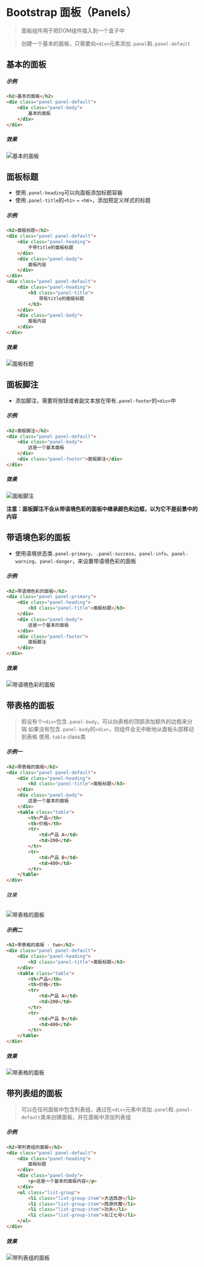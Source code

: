 # Bootstrap 面板（Panels）

> 面板组件用于把DOM组件插入到一个盒子中

> 创建一个基本的面板，只需要向`<div>`元素添加`.panel`和`.panel-default`

## 基本的面板

##### 示例
```html
<h2>基本的面板</h2>
<div class="panel panel-default">
    <div class="panel-body">
        基本的面板
    </div>
</div>
```
##### 效果
<img src="example_image/panel-default.png" alt="基本的面板">

## 面板标题

* 使用`.panel-heading`可以向面板添加标题容器
* 使用`.panel-title`的`<h1>` ~ `<h6>`，添加预定义样式的标题

##### 示例
```html
<h2>面板标题</h2>
<div class="panel panel-default">
    <div class="panel-heading">
        不带title的面板标题
    </div>
    <div class="panel-body">
        面板内容
    </div>
</div>
<div class="panel panel-default">
    <div class="panel-heading">
        <h3 class="panel-title">
            带有title的面板标题
        </h3>
    </div>
    <div class="panel-body">
        面板内容
    </div>
</div>
```
##### 效果
<img src="example_image/panel-title.png" alt="面板标题">

## 面板脚注

* 添加脚注，需要将按钮或者副文本放在带有`.panel-footer`的`<div>`中

##### 示例
```html
<h2>面板脚注</h2>
<div class="panel panel-default">
    <div class="panel-body">
        这是一个基本面板
    </div>
    <div class="panel-footer">面板脚注</div>
</div>
```
##### 效果
<img src="example_image/panel-footer.png" alt="面板脚注">

**注意：面板脚注不会从带语境色彩的面板中继承颜色和边框，以为它不是前景中的内容**

## 带语境色彩的面板

* 使用语境状态类`.panel-primary`、`.panel-success`、`panel-info`、`panel-warning`、`panel-danger`，来设置带语境色彩的面板

##### 示例
```html
<h2>带语境色彩的面板</h2>
<div class="panel panel-primary">
    <div class="panel-heading">
        <h3 class="panel-title">面板标题</h3>
    </div>
    <div class="panel-body">
        这是一个基本的面板
    </div>
    <div class="panel-footer">
        面板脚注
    </div>
</div>
```
##### 效果
<img src="example_image/panel-style.png" alt="带语境色彩的面板">

## 带表格的面板

> 假设有个`<div>`包含`.panel-body`，可以向表格的顶部添加额外的边框来分隔
> 如果没有包含`.panel-body`的`<div>`，则组件会无中断地从面板头部移动到表格
> 使用`.table` class类

##### 示例一
```html
<h2>带表格的面板</h2>
<div class="panel panel-default">
    <div class="panel-heading">
        <h3 class="panel-title">面板标题</h3>
    </div>
    <div class="panel-body">
        这是一个基本的面板
    </div>
    <table class="table">
        <th>产品</th>
        <th>价格</th>
        <tr>
            <td>产品 A</td>
            <td>200</td>
        </tr>
        <tr>
            <td>产品 B</td>
            <td>400</td>
        </tr>
    </table>
</div>
```
###### 效果
<img src="example_image/panel-table-one.png" alt="带表格的面板">

##### 示例二
```html
<h2>带表格的面板 - two</h2>
<div class="panel panel-default">
    <div class="panel-heading">
        <h3 class="panel-title">面板标题</h3>
    </div>
    <table class="table">
        <th>产品</th>
        <th>价格</th>
        <tr>
            <td>产品 A</td>
            <td>200</td>
        </tr>
        <tr>
            <td>产品 B</td>
            <td>400</td>
        </tr>
    </table>
</div>
```
##### 效果
<img src="example_image/panel-table-two.png" alt="带表格的面板">

## 带列表组的面板

> 可以在任何面板中包含列表组，通过在`<div>`元素中添加`.panel`和`.panel-default`类来创建面板，并在面板中添加列表组

##### 示例
```html
<h2>带列表组的面板</h2>
<div class="panel panel-default">
    <div class="panel-heading">
        面板标题
    </div>
    <div class="panel-body">
        <p>这是一个基本的面板内容</p>
    </div>
    <ul class="list-group">
        <li class="list-group-item">大话西游</li>
        <li class="list-group-item">西游伏魔</li>
        <li class="list-group-item">功夫</li>
        <li class="list-group-item">长江七号</li>
    </ul>
</div>
```
##### 效果
<img src="example_image/panel-list.png" alt="带列表组的面板">